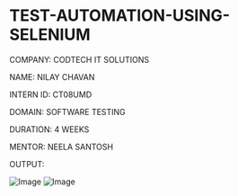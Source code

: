  # TEST-AUTOMATION-USING-SELENIUM

COMPANY: CODTECH IT SOLUTIONS

NAME: NILAY CHAVAN

INTERN ID: CT08UMD

DOMAIN: SOFTWARE TESTING

DURATION: 4 WEEKS

MENTOR: NEELA SANTOSH

OUTPUT:

![Image](https://github.com/user-attachments/assets/ac2a4c9c-31d0-43e3-a90e-75c7b893aa44)
![Image](https://github.com/user-attachments/assets/b89b8815-9b2b-4b1e-8fd6-5c371f629212)
